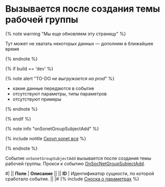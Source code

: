 # Вызывается после создания темы рабочей группы

{% note warning "Мы еще обновляем эту страницу" %}

Тут может не хватать некоторых данных — дополним в ближайшее время

{% endnote %}

{% if build == 'dev' %}

{% note alert "TO-DO _не выгружается на prod_" %}

- какие данные передаются в событие
- отсутствуют параметры, типы параметров
- отсутствуют примеры

{% endnote %}

{% endif %}

{% note info "onSonetGroupSubjectAdd" %}

{% include notitle [Скоуп sonet все](../_includes/scope-sonet-all.md) %}

{% endnote %}

Событие `onSonetGroupSubjectAdd` вызывается после создания темы рабочей группы. Прокси к событию [OnSocNetGroupSubjectAdd](https://dev.1c-bitrix.ru/api_help/socialnetwork/events/OnSocNetGroupSubjectAdd.php).

#|
|| **Поле** | **Описание** ||
|| **ID** | Идентификатор сущности, по которой сработало событие. ||
|#
{% include [Сноска о параметрах](../../_includes/required.md) %}